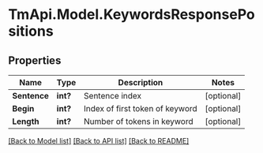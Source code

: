 # TmApi.Model.KeywordsResponsePositions
## Properties

Name | Type | Description | Notes
------------ | ------------- | ------------- | -------------
**Sentence** | **int?** | Sentence index | [optional] 
**Begin** | **int?** | Index of first token of keyword | [optional] 
**Length** | **int?** | Number of tokens in keyword | [optional] 

[[Back to Model list]](../README.md#documentation-for-models) [[Back to API list]](../README.md#documentation-for-api-endpoints) [[Back to README]](../README.md)


